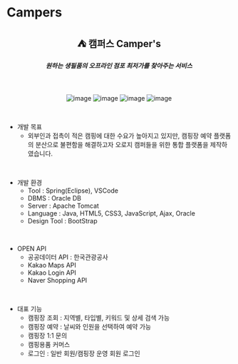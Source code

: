 # Campers

<div align="center">
  
##  ⛺ 캠퍼스 Camper's
#####  원하는 생필품의 오프라인 점포 최저가를 찾아주는 서비스

<br>

![image](https://user-images.githubusercontent.com/93673554/161118732-f749d619-749e-4034-9a15-2d4af2b5b28a.png)
![image](https://user-images.githubusercontent.com/93673554/161118922-421d5862-8159-4408-9f2a-ee148219d52a.png)
![image](https://user-images.githubusercontent.com/93673554/161118904-6a0ef979-c187-4e21-ad90-efaa2dfab266.png)
![image](https://user-images.githubusercontent.com/93673554/161118811-8605e107-da13-4b50-b1ab-fb7b110fdc29.png)


</div>
<br>

+ 개발 목표
  + 외부인과 접촉이 적은 캠핑에 대한 수요가 높아지고 있지만, 캠핑장 예약 플랫폼의 분산으로 불편함을 해결하고자 오로지 캠퍼들을 위한 통합 플랫폼을 제작하였습니다.

<br>

+ 개발 환경
  + Tool : Spring(Eclipse), VSCode
  + DBMS : Oracle DB
  + Server : Apache Tomcat
  + Language : Java, HTML5, CSS3, JavaScript, Ajax, Oracle
  + Design Tool : BootStrap

<br>

+ OPEN API
  + 공공데이터 API : 한국관광공사
  + Kakao Maps API
  + Kakao Login API
  + Naver Shopping API

<br>

+ 대표 기능
  + 캠핑장 조회 : 지역별, 타입별, 키워드 및 상세 검색 가능
  + 캠핑장 예약 : 날씨와 인원을 선택하여 예약 가능
  + 캠핑장 1:1 문의
  + 캠핑용품 커머스
  + 로그인 : 일반 회원/캠핑장 운영 회원 로그인
